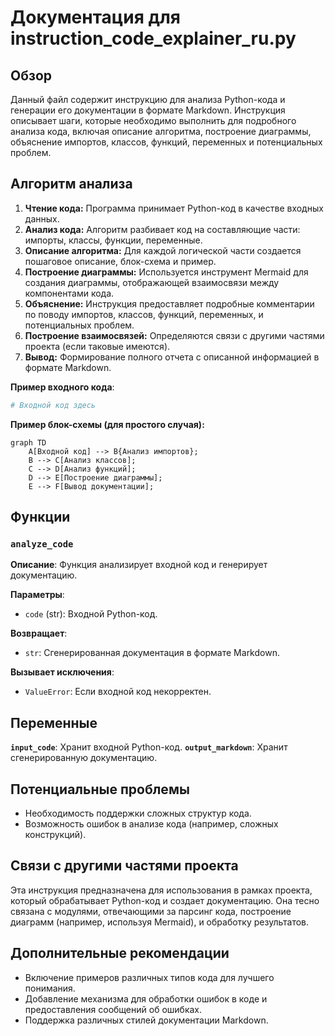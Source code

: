 # Документация для instruction_code_explainer_ru.py

## Обзор

Данный файл содержит инструкцию для анализа Python-кода и генерации его документации в формате Markdown. Инструкция описывает шаги, которые необходимо выполнить для подробного анализа кода, включая описание алгоритма, построение диаграммы, объяснение импортов, классов, функций, переменных и потенциальных проблем.

## Алгоритм анализа

1. **Чтение кода:** Программа принимает Python-код в качестве входных данных.
2. **Анализ кода:**  Алгоритм разбивает код на составляющие части: импорты, классы, функции, переменные.
3. **Описание алгоритма:** Для каждой логической части создается пошаговое описание, блок-схема и пример.
4. **Построение диаграммы:** Используется инструмент Mermaid для создания диаграммы, отображающей взаимосвязи между компонентами кода.
5. **Объяснение:**  Инструкция предоставляет подробные комментарии по поводу импортов, классов, функций, переменных, и потенциальных проблем.
6. **Построение взаимосвязей:**  Определяются связи с другими частями проекта (если таковые имеются).
7. **Вывод:**  Формирование полного отчета с описанной информацией в формате Markdown.

**Пример входного кода**:

```python
# Входной код здесь
```

**Пример блок-схемы (для простого случая):**

```mermaid
graph TD
    A[Входной код] --> B{Анализ импортов};
    B --> C[Анализ классов];
    C --> D[Анализ функций];
    D --> E[Построение диаграммы];
    E --> F[Вывод документации];
```

## Функции

### `analyze_code`

**Описание**: Функция анализирует входной код и генерирует документацию.

**Параметры**:
- `code` (str): Входной Python-код.


**Возвращает**:
- `str`: Сгенерированная документация в формате Markdown.


**Вызывает исключения**:
- `ValueError`: Если входной код некорректен.


## Переменные

**`input_code`**: Хранит входной Python-код.
**`output_markdown`**: Хранит сгенерированную документацию.

## Потенциальные проблемы

* Необходимость поддержки сложных структур кода.
* Возможность ошибок в анализе кода (например, сложных конструкций).


## Связи с другими частями проекта

Эта инструкция предназначена для использования в рамках проекта, который обрабатывает Python-код и создает документацию.  Она тесно связана с модулями, отвечающими за парсинг кода, построение диаграмм (например, используя Mermaid), и обработку результатов.

## Дополнительные рекомендации

* Включение примеров различных типов кода для лучшего понимания.
* Добавление механизма для обработки ошибок в коде и предоставления сообщений об ошибках.
* Поддержка различных стилей документации Markdown.